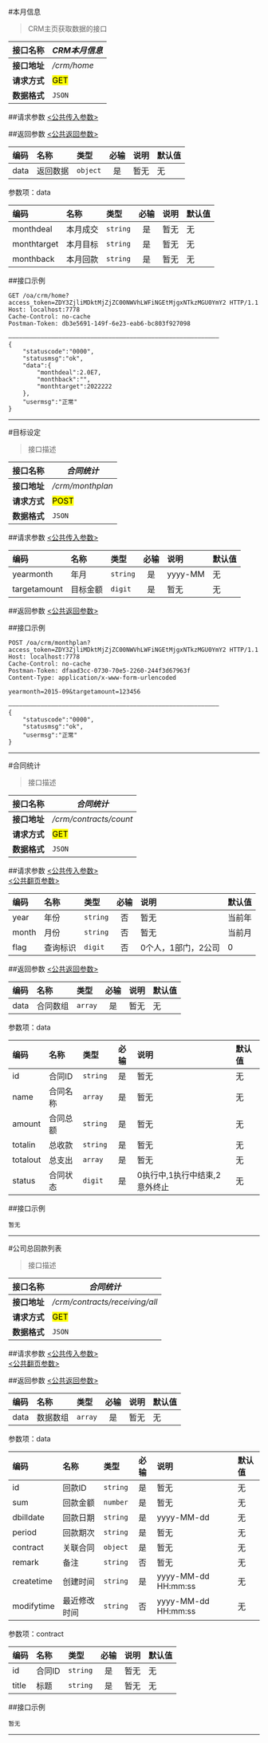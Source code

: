 #本月信息
>CRM主页获取数据的接口

| 接口名称 | *CRM本月信息* |
| -- | -- |
| **接口地址** | */crm/home* |
| **请求方式** | <mark>GET</mark> |
| **数据格式** | <code>JSON</code> |


##请求参数
[<公共传入参数>](../README.md)

##返回参数
[<公共返回参数>](../README.md)

|编码|名称|类型|必输|说明|默认值|
|:---|:---|:---|:--:|:---|:-----|
|data|返回数据|<code>object</code>|是|暂无|无|

参数项：data

|编码|名称|类型|必输|说明|默认值|
|:---|:---|:---|:--:|:---|:-----|
|monthdeal|本月成交|<code>string</code>|是|暂无|无|
|monthtarget|本月目标|<code>string</code>|是|暂无|无|
|monthback|本月回款|<code>string</code>|是|暂无|无|

##接口示例

```
GET /oa/crm/home?access_token=ZDY3ZjliMDktMjZjZC00NWVhLWFiNGEtMjgxNTkzMGU0YmY2 HTTP/1.1
Host: localhost:7778
Cache-Control: no-cache
Postman-Token: db3e5691-149f-6e23-eab6-bc803f927098

———————————————————————————————————————————————————————————
{
	"statuscode":"0000",
	"statusmsg":"ok",
	"data":{
		"monthdeal":2.0E7,
		"monthback":"",
		"monthtarget":2022222
	},
	"usermsg":"正常"
}
```

***




#目标设定
>接口描述


| 接口名称 | *合同统计* |
| -- | -- |
| **接口地址** | */crm/monthplan* |
| **请求方式** | <mark>POST</mark> |
| **数据格式** | <code>JSON</code> |


##请求参数
[<公共传入参数>](../README.md)  

|编码|名称|类型|必输|说明|默认值|
|:---|:---|:---|:--:|:---|:-----|
|yearmonth|年月|<code>string</code>|是|yyyy-MM|无|
|targetamount|目标金额|<code>digit</code>|是|暂无|无|

##返回参数
[<公共返回参数>](../README.md)

##接口示例

```
POST /oa/crm/monthplan?access_token=ZDY3ZjliMDktMjZjZC00NWVhLWFiNGEtMjgxNTkzMGU0YmY2 HTTP/1.1
Host: localhost:7778
Cache-Control: no-cache
Postman-Token: dfaad3cc-0730-70e5-2260-244f3d67963f
Content-Type: application/x-www-form-urlencoded

yearmonth=2015-09&targetamount=123456

———————————————————————————————————————————————————————————
{
	"statuscode":"0000",
	"statusmsg":"ok",
	"usermsg":"正常"
}
```

***




#合同统计
>接口描述


| 接口名称 | *合同统计* |
| -- | -- |
| **接口地址** | */crm/contracts/count* |
| **请求方式** | <mark>GET</mark> |
| **数据格式** | <code>JSON</code> |


##请求参数
[<公共传入参数>](../README.md)  
[<公共翻页参数>](../README.md)

|编码|名称|类型|必输|说明|默认值|
|:---|:---|:---|:--:|:---|:-----|
|year|年份|<code>string</code>|否|暂无|当前年|
|month|月份|<code>string</code>|否|暂无|当前月|
|flag|查询标识|<code>digit</code>|否|0个人，1部门，2公司|0|

##返回参数
[<公共返回参数>](../README.md)

|编码|名称|类型|必输|说明|默认值|
|:---|:---|:---|:--:|:---|:-----|
|data|合同数组|<code>array</code>|是|暂无|无|

参数项：data

|编码|名称|类型|必输|说明|默认值|
|:---|:---|:---|:--:|:---|:-----|
|id|合同ID|<code>string</code>|是|暂无|无|
|name|合同名称|<code>array</code>|是|暂无|无|
|amount|合同总额|<code>string</code>|是|暂无|无|
|totalin|总收款|<code>string</code>|是|暂无|无|
|totalout|总支出|<code>array</code>|是|暂无|无|
|status|合同状态|<code>digit</code>|是|0执行中,1执行中结束,2意外终止|无|

##接口示例

```
暂无

```

***




#公司总回款列表
>接口描述


| 接口名称 | *合同统计* |
| -- | -- |
| **接口地址** | */crm/contracts/receiving/all* |
| **请求方式** | <mark>GET</mark> |
| **数据格式** | <code>JSON</code> |


##请求参数
[<公共传入参数>](../README.md)  
[<公共翻页参数>](../README.md)

##返回参数
[<公共返回参数>](../README.md)

|编码|名称|类型|必输|说明|默认值|
|:---|:---|:---|:--:|:---|:-----|
|data|数据数组|<code>array</code>|是|暂无|无|

参数项：data

|编码|名称|类型|必输|说明|默认值|
|:---|:---|:---|:--:|:---|:-----|
|id|回款ID|<code>string</code>|是|暂无|无|
|sum|回款金额|<code>number</code>|是|暂无|无|
|dbilldate|回款日期|<code>string</code>|是|yyyy-MM-dd|无|
|period|回款期次|<code>string</code>|是|暂无|无|
|contract|关联合同|<code>object</code>|是|暂无|无|
|remark|备注|<code>string</code>|否|暂无|无|
|createtime|创建时间|<code>string</code>|是|yyyy-MM-dd HH:mm:ss|无|
|modifytime|最近修改时间|<code>string</code>|否|yyyy-MM-dd HH:mm:ss|无|

参数项：contract

|编码|名称|类型|必输|说明|默认值|
|:---|:---|:---|:--:|:---|:-----|
|id|合同ID|<code>string</code>|是|暂无|无|
|title|标题|<code>string</code>|是|暂无|无|


##接口示例

```
暂无

```

***

